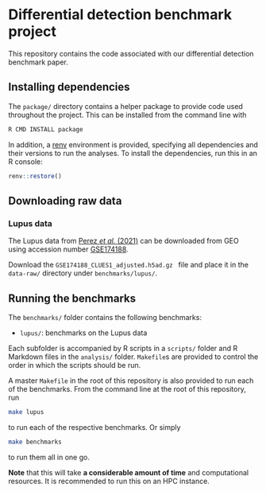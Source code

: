 # Differential detection benchmark project


This repository contains the code associated with our differential detection benchmark paper.

## Installing dependencies

The `package/` directory contains a helper package to provide code used throughout the project. This
can be installed from the command line with

```sh
R CMD INSTALL package
```

In addition, a [renv](https://rstudio.github.io/renv/articles/renv.html) environment is provided,
specifying all dependencies and their versions to run the analyses. To install the dependencies, run
this in an R console:

```r
renv::restore()
```

## Downloading raw data

### Lupus data

The Lupus data from [Perez *et al.* (2021)](https://doi.org/10.1126/science.abf1970) can be
downloaded from GEO using accession number
[GSE174188](https://www.ncbi.nlm.nih.gov/geo/query/acc.cgi?acc=GSE174188).

Download the
`GSE174188_CLUES1_adjusted.h5ad.gz ` file and place it in the `data-raw/` directory under `benchmarks/lupus/`.

## Running the benchmarks

The `benchmarks/` folder contains the following benchmarks:

* `lupus/`: benchmarks on the Lupus data

Each subfolder is accompanied by R scripts in a `scripts/` folder and R Markdown files in the
`analysis/` folder. `Makefile`s are provided to control the order in which the scripts should be
run.

A master `Makefile` in the root of this repository is also provided to run each of the benchmarks.
From the command line at the root of this repository, run

```sh
make lupus
```

to run each of the respective benchmarks. Or simply

```sh
make benchmarks
```

to run them all in one go.

**Note** that this will take **a considerable amount of time** and computational resources. It is
recommended to run this on an HPC instance.
